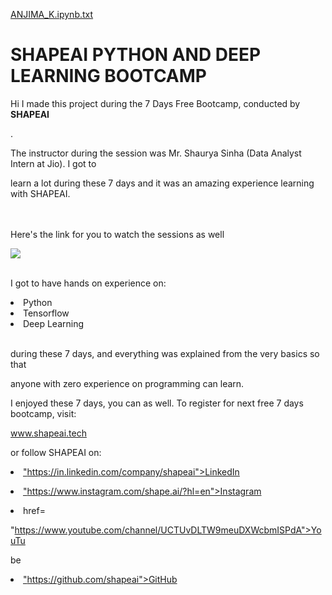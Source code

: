 [ANJIMA_K.ipynb.txt](https://github.com/ANJI-MA/ShapeAI_ANJIMA_K/files/6495834/ANJIMA_K.ipynb.txt)

# SHAPEAI PYTHON AND DEEP LEARNING BOOTCAMP

Hi I made this project during the 7 Days Free Bootcamp, conducted by <b> SHAPEAI

</b>.

The instructor during the session was Mr. Shaurya Sinha (Data Analyst Intern at Jio). I got to

learn a lot during these 7 days and it was an amazing experience learning with SHAPEAI.

<br><br>Here's the link for you to watch the sessions as well<br>

<a href="https://www.youtube.com/playlist?list=PL7zl8TDRnbune5TnrfBgFbxT87E98cfo9"> <img src="https://github.com/ShapeAI/PYTHON-AND-DATA-ANALYTICS/blob/main/Python_and_deep_learning.png"> </a>

<br>I got to have hands on experience on:

<li>Python

<li>Tensorflow

<li>Deep Learning

<br>during these 7 days, and everything was explained from the very basics so that

anyone with zero experience on programming can learn.

I enjoyed these 7 days, you can as well. To register for next free 7 days bootcamp, visit:

www.shapeai.tech

or follow SHAPEAI on:

<li><a href=

"https://in.linkedin.com/company/shapeai">LinkedIn</a>

<li><a href=

"https://www.instagram.com/shape.ai/?hl=en">Instagram</a>

<li><a

href=

"https://www.youtube.com/channel/UCTUvDLTW9meuDXWcbmISPdA">YouTu

be</a>

<li><a href=

"https://github.com/shapeai">GitHub</a>
